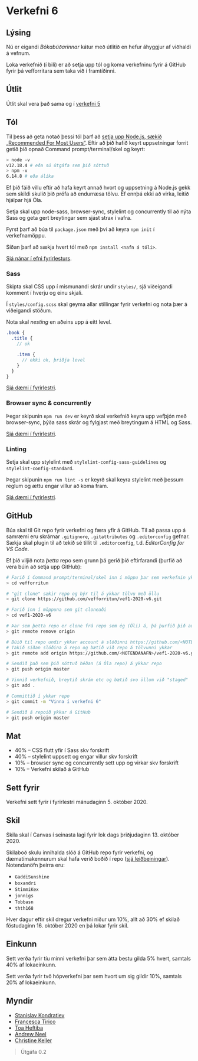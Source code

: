 # Verkefni 6

## Lýsing

Nú er eigandi _Bókabúðarinnar_ kátur með útlitið en hefur áhyggjur af viðhaldi á vefnum.

Loka verkefnið (í bili) er að setja upp tól og koma verkefninu fyrir á GitHub fyrir þá vefforritara sem taka við í framtíðinni.

## Útlit

Útlit skal vera það sama og í [verkefni 5](https://github.com/vefforritun/vef1-2020-v5/)

## Tól

Til þess að geta notað þessi tól þarf að [setja upp Node.js, sækið „Recommended For Most Users“](https://nodejs.org/en/). Eftir að þið hafið keyrt uppsetningar forrit getið þið opnað Command prompt/terminal/skel og keyrt:

```bash
> node -v
v12.18.4 # eða sú útgáfa sem þið sóttuð
> npm -v
6.14.8 # eða álíka
```

Ef þið fáið villu eftir að hafa keyrt annað hvort og uppsetning á Node.js gekk sem skildi skulið þið prófa að endurræsa tölvu. Ef ennþá ekki að virka, leitið hjálpar hjá Óla.

Setja skal upp node-sass, browser-sync, stylelint og concurrently til að nýta Sass og geta gert breytingar sem sjást strax í vafra.

Fyrst þarf að búa til `package.json` með því að keyra `npm init` í verkefnamöppu.

Síðan þarf að sækja hvert tól með `npm install <nafn á tóli>`.

[Sjá nánar í efni fyrirlesturs](https://github.com/vefforritun/vef1-2020/blob/master/fyrirlestrar/06/06.2.npm.md#t%C3%B3l-%C3%AD-verkefnum).

### Sass

Skipta skal CSS upp í mismunandi skrár undir `styles/`, sjá viðeigandi komment í hverju og einu skjali.

Í `styles/config.scss` skal geyma allar stillingar fyrir verkefni og nota þær á viðeigandi stöðum.

Nota skal _nesting_ en aðeins upp á eitt level.

```scss
.book {
  .title {
    // ok

    .item {
      // ekki ok, þriðja level
    }
  }
}
```

[Sjá dæmi í fyrirlestri](https://github.com/vefforritun/vef1-2020/tree/master/fyrirlestrar/06/daemi/node-sass).

### Browser sync & concurrently

Þegar skipunin `npm run dev` er keyrð skal verkefnið keyra upp vefþjón með browser-sync, þýða sass skrár og fylgjast með breytingum á HTML og Sass.

[Sjá dæmi í fyrirlestri](https://github.com/vefforritun/vef1-2020/tree/master/fyrirlestrar/06/daemi/node-sass-browser-sync).

### Linting

Setja skal upp stylelint með `stylelint-config-sass-guidelines` og `stylelint-config-standard`.

Þegar skipunin `npm run lint -s` er keyrð skal keyra stylelint með þessum reglum og ættu engar villur að koma fram.

[Sjá dæmi í fyrirlestri](https://github.com/vefforritun/vef1-2020/tree/master/fyrirlestrar/06/daemi/stylelint).

## GitHub

Búa skal til Git repo fyrir verkefni og færa yfir á GitHub. Til að passa upp á samræmi eru skrárnar `.gitignore`, `.gitattributes` og `.editorconfig` gefnar. Sækja skal plugin til að tekið sé tillit til `.editorconfig`, t.d. _EditorConfig for VS Code_.

Ef þið viljið nota _þetta_ repo sem grunn þá gerið þið eftirfarandi (þurfið að vera búin að setja upp GitHub):

```bash
# Farið í Command prompt/terminal/skel inn í möppu þar sem verkefnin ykkar eru á ykkar tölvu
> cd vefforritun

# "git clone" sækir repo og býr til á ykkar tölvu með öllu
> git clone https://github.com/vefforritun/vef1-2020-v6.git

# Farið inn í möppuna sem git cloneaði
> cd vef1-2020-v6

# Þar sem þetta repo er clone frá repo sem ég (Óli) á, þá þurfið þið að slíta þau tengsl og tengja við ykkar repo
> git remote remove origin

# Búið til repo undir ykkar account á slóðinni https://github.com/<NOTENDANAFN>?tab=repositories og smellið á "New"
# Takið síðan slóðina á repo og bætið við repo á tölvunni ykkar
> git remote add origin https://github.com/<NOTENDANAFN>/vef1-2020-v6.git

# Sendið það sem þið sóttuð héðan (á Óla repo) á ykkar repo
> git push origin master

# Vinnið verkefnið, breytið skrám etc og bætið svo öllum við "staged"
> git add .

# Committið í ykkar repo
> git commit -m "Vinna í verkefni 6"

# Sendið á repoið ykkar á GitHub
> git push origin master
```

## Mat

* 40% – CSS flutt yfir í Sass skv forskrift
* 40% – stylelint uppsett og engar villur skv forskrift
* 10% – browser sync og concurrently sett upp og virkar skv forskrift
* 10% – Verkefni skilað á GitHub

## Sett fyrir

Verkefni sett fyrir í fyrirlestri mánudaginn 5. október 2020.

## Skil

Skila skal í Canvas í seinasta lagi fyrir lok dags þriðjudaginn 13. október 2020.

Skilaboð skulu innihalda slóð á GitHub repo fyrir verkefni, og dæmatímakennurum skal hafa verið boðið í repo ([sjá leiðbeiningar](https://docs.github.com/en/free-pro-team@latest/github/setting-up-and-managing-your-github-user-account/inviting-collaborators-to-a-personal-repository)). Notendanöfn þeirra eru:

* `GaddiSunshine`
* `boxandri`
* `StimmiKex`
* `jonnigs`
* `Tobbasn`
* `thth168`

Hver dagur eftir skil dregur verkefni niður um 10%, allt að 30% ef skilað föstudaginn 16. október 2020 en þá lokar fyrir skil.

## Einkunn

Sett verða fyrir tíu minni verkefni þar sem átta bestu gilda 5% hvert, samtals 40% af lokaeinkunn.

Sett verða fyrir tvö hópverkefni þar sem hvort um sig gildir 10%, samtals 20% af lokaeinkunn.

## Myndir

* [Stanislav Kondratiev](https://unsplash.com/@technobulka)
* [Francesca Tirico](https://unsplash.com/@fra99)
* [Toa Heftiba](https://unsplash.com/@heftiba)
* [Andrew Neel](https://unsplash.com/@andrewtneel)
* [Christine Keller](https://unsplash.com/@christinekeller)

> Útgáfa 0.2

